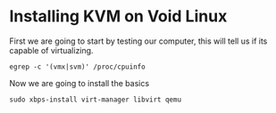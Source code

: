 # Installing KVM on Void Linux  

First we are going to start by testing our computer, this will tell us if its capable of virtualizing.

    egrep -c '(vmx|svm)' /proc/cpuinfo
    
Now we are going to install the basics

    sudo xbps-install virt-manager libvirt qemu
